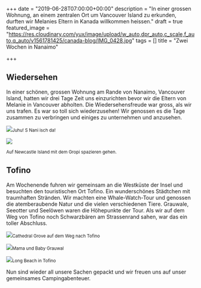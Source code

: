 +++
date = "2019-06-28T07:00:00+00:00"
description = "In einer grossen Wohnung, an einem zentralen Ort um Vancouver Island zu erkunden, durften wir Melanies Eltern in Kanada willkommen heissen."
draft = true
featured_image = "https://res.cloudinary.com/yux/image/upload/w_auto,dpr_auto,c_scale,f_auto,q_auto/v1561781425/canada-blog/IMG_0428.jpg"
tags = []
title = "Zwei Wochen in Nanaimo"

+++
## Wiedersehen

In einer schönen, grossen Wohnung am Rande von Nanaimo, Vancouver Island, hatten wir drei Tage Zeit uns einzurichten bevor wir die Eltern von Melanie in Vancouver abholten. Die Wiedersehensfreude war gross, als wir uns trafen. Es war so toll sich wiederzusehen! Wir genossen es die Tage zusammen zu verbringen und einiges zu unternehmen und anzusehen.

![](https://res.cloudinary.com/yux/image/upload/w_auto,dpr_auto,c_scale,f_auto,q_auto/v1561782617/canada-blog/IMG_0514.jpg)<small>Juhu! S Nani isch da!</small> 

![](https://res.cloudinary.com/yux/image/upload/w_auto,dpr_auto,c_scale,f_auto,q_auto/v1561782471/canada-blog/IMG_0523.jpg)

<small>Auf Newcastle Island mit dem Gropi spazieren gehen.</small> 

## Tofino

Am Wochenende fuhren wir gemeinsam an die Westküste der Insel und besuchten den touristischen Ort Tofino. Ein wunderschönes Städtchen mit traumhaften Stränden. Wir machten eine Whale-Watch-Tour und genossen die atemberaubende Natur und die vielen verschiedenen Tiere. Grauwale, Seeotter und Seelöwen waren die Höhepunkte der Tour. Als wir auf dem Weg von Tofino noch Schwarzbären am Strassenrand sahen, war das ein toller Abschluss.

![](https://res.cloudinary.com/yux/image/upload/w_auto,dpr_auto,c_scale,f_auto,q_auto/v1561782831/canada-blog/_DSC7751.jpg)<small>Cathedral Grove auf dem Weg nach Tofino</small>

![](https://res.cloudinary.com/yux/image/upload/w_auto,dpr_auto,c_scale,f_auto,q_auto/v1562027181/canada-blog/Wale.jpg)<small>Mama und Baby Grauwal</small>

![](https://res.cloudinary.com/yux/image/upload/w_auto,dpr_auto,c_scale,f_auto,q_auto/v1562027254/canada-blog/Strand.jpg)<small>Long Beach in Tofino</small> 

Nun sind wieder all unsere Sachen gepackt und wir freuen uns auf unser gemeinsames Campingabenteuer.